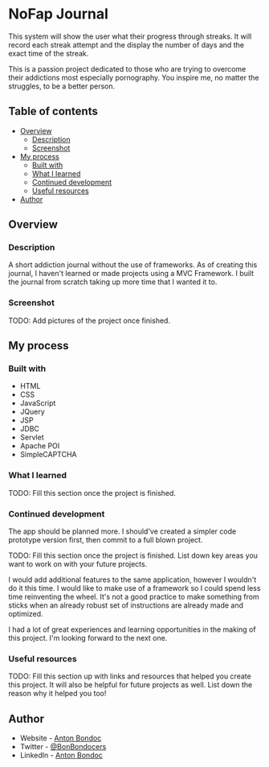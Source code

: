 # NoFap Journal

This system will show the user what their progress through streaks. It will record each streak attempt and the display the number of days and the exact time of the streak.

This is a passion project dedicated to those who are trying to overcome their addictions most especially pornography. You inspire me, no matter the struggles, to be a better person.

## Table of contents

- [Overview](#overview)
  - [Description](#description)
  - [Screenshot](#screenshot)
- [My process](#my-process)
  - [Built with](#built-with)
  - [What I learned](#what-i-learned)
  - [Continued development](#continued-development)
  - [Useful resources](#useful-resources)
- [Author](#author)

## Overview

### Description

A short addiction journal without the use of frameworks. As of creating this journal, I haven't learned or made projects using a MVC Framework. I built the journal from scratch taking up more time that I wanted it to.

### Screenshot

TODO: Add pictures of the project once finished.

## My process

### Built with

- HTML
- CSS
- JavaScript
- JQuery
- JSP
- JDBC
- Servlet
- Apache POI
- SimpleCAPTCHA

### What I learned

TODO: Fill this section once the project is finished.

### Continued development

The app should be planned more. I should've created a simpler code prototype version first, then commit to a full blown project.

TODO: Fill this section once the project is finished. List down key areas you want to work on with your future projects.

I would add additional features to the same application, however I wouldn't do it this time. I would like to make use of a framework so I could spend less time reinventing the wheel. It's not a good practice to make something from sticks when an already robust set of instructions are already made and optimized.

I had a lot of great experiences and learning opportunities in the making of this project. I'm looking forward to the next one.

### Useful resources

TODO: Fill this section up with links and resources that helped you create this project. It will also be helpful for future projects as well. List down the reason why it helped you too!

## Author

- Website - [Anton Bondoc](https://antonbondoc.wordpress.com/)
- Twitter - [@BonBondocers](https://twitter.com/bonbondocers)
- LinkedIn - [Anton Bondoc](https://www.linkedin.com/in/anton-bondoc-7231a71b5/)